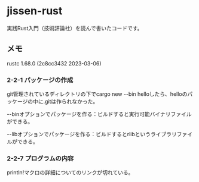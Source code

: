 # jissen-rust
実践Rust入門（技術評論社）を読んで書いたコードです。

## メモ
rustc 1.68.0 (2c8cc3432 2023-03-06)
### 2-2-1 パッケージの作成
git管理されているディレクトリの下でcargo new --bin helloしたら、helloのパッケージの中に.gitは作られなかった。 

--binオプションでパッケージを作る：ビルドすると実行可能バイナリファイルができる。

--libオプションでパッケージを作る：ビルドするとrlibというライブラリファイルができる。

### 2-2-7 プログラムの内容
println!マクロの詳細についてのリンクが切れている。